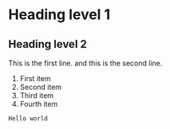 # Heading level 1

## Heading level 2

This is the first line.
and this is the second line.

1. First item
2. Second item
3. Third item
4. Fourth item

```
Hello world

```

